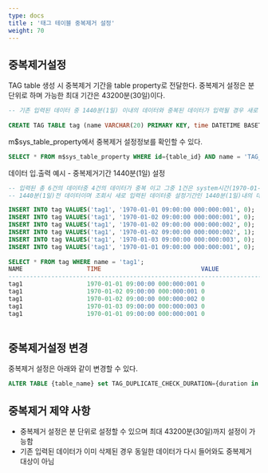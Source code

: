 ```yaml
---
type: docs
title : '태그 테이블 중복제거 설정'
weight: 70
---
```


## 중복제거설정
TAG table 생성 시 중복제거 기간을 table property로 전달한다. 중복제거 설정은 분단위로 하며 가능한 최대 기간은 43200분(30일)이다.  
  
```sql
-- 기존 입력된 데이터 중 1440분(1일) 이내의 데이터와 중복된 데이터가 입력될 경우 새로 입력된 데이터를 삭제
  
CREATE TAG TABLE tag (name VARCHAR(20) PRIMARY KEY, time DATETIME BASETIME, value DOUBLE SUMMARIZED) TAG_DUPLICATE_CHECK_DURATION=1440;
```
  
m$sys_table_property에서 중복제거 설정정보를 확인할  수 있다.
```sql
SELECT * FROM m$sys_table_property WHERE id={table_id} AND name = 'TAG_DUPLICATE_CHECK_DURATION';
```
  
데이터 입.출력 예시 - 중복제거기간 1440분(1일) 설정
```sql
-- 입력된 총 6건의 데이터중 4건의 데이터가 중복 이고 그중 1건은 system시간(1970-01-03 09:00:00 000:000:003)으로 부터
-- 1440분(1일)전 데이터이며 조회시 새로 입력된 데이터중 설정기간인 1440분(1일)내의 데이터와 중북인 데이터가 출력이 안됨

INSERT INTO tag VALUES('tag1', '1970-01-01 09:00:00 000:000:001', 0);
INSERT INTO tag VALUES('tag1', '1970-01-02 09:00:00 000:000:001', 0);    
INSERT INTO tag VALUES('tag1', '1970-01-02 09:00:00 000:000:002', 0);
INSERT INTO tag VALUES('tag1', '1970-01-02 09:00:00 000:000:002', 1);
INSERT INTO tag VALUES('tag1', '1970-01-03 09:00:00 000:000:003', 0);
INSERT INTO tag VALUES('tag1', '1970-01-01 09:00:00 000:000:001', 0);
    
SELECT * FROM tag WHERE name = 'tag1';
NAME                  TIME                            VALUE                       
--------------------------------------------------------------------------------------
tag1                  1970-01-01 09:00:00 000:000:001 0
tag1                  1970-01-02 09:00:00 000:000:001 0                           
tag1                  1970-01-02 09:00:00 000:000:002 0
tag1                  1970-01-03 09:00:00 000:000:003 0      
tag1                  1970-01-01 09:00:00 000:000:001 0
  
```
## 중복제거설정 변경
중복제거 설정은 아래와 같이 변경할 수 있다.

```sql
ALTER TABLE {table_name} set TAG_DUPLICATE_CHECK_DURATION={duration in minutes};
```
  
## 중복제거 제약 사항
* 중복제거 설정은 분 단위로 설정할 수 있으며 최대 43200분(30일)까지 설정이 가능함  
* 기존 입력된 데이터가 이미 삭제된 경우 동일한 데이터가 다시 들어와도 중복제거 대상이 아님  
